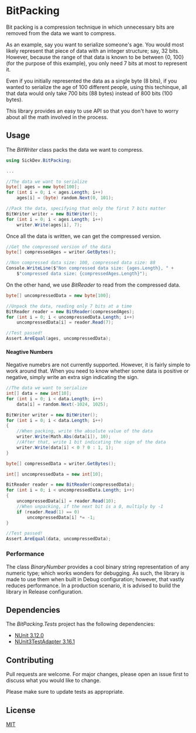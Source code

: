 # BitPacking

Bit packing is a compression technique in which unnecessary bits are removed from the data we want to compress.

As an example, say you want to serialize someone's age. You would most likely represent that piece of data with an integer structure; say, 32 bits. However, because the range of that data is known to be between {0, 100} (for the purpose of this example), you only need 7 bits at most to represent it. 

Even if you initially represented the data as a single byte (8 bits), if you wanted to serialize the age of 100 different people, using this techinque, all that data would only take 700 bits (88 bytes) instead of 800 bits (100 bytes).

This library provides an easy to use API so that you don't have to worry about all the math involved in the process.

## Usage
The *BitWriter* class packs the data we want to compress.

```csharp
using SickDev.BitPacking;

...

//The data we want to serialize
byte[] ages = new byte[100];
for (int i = 0; i < ages.Length; i++)
	ages[i] = (byte) random.Next(0, 101);

//Pack the data, specifying that only the first 7 bits matter
BitWriter writer = new BitWriter();
for (int i = 0; i < ages.Length; i++)
	writer.Write(ages[i], 7);
```

Once all the data is written, we can get the compressed version.
```csharp
//Get the compressed version of the data
byte[] compressedAges = writer.GetBytes();

//Non compressed data size: 100, compressed data size: 88
Console.WriteLine($"Non compressed data size: {ages.Length}, " +
	$"compressed data size: {compressedAges.Length}");
```

On the other hand, we use *BitReader* to read from the compressed data.
```csharp
byte[] uncompressedData = new byte[100];

//Unpack the data, reading only 7 bits at a time
BitReader reader = new BitReader(compressedAges);
for (int i = 0; i < uncompressedData.Length; i++)
	uncompressedData[i] = reader.Read(7);

//Test passed!
Assert.AreEqual(ages, uncompressedData);
```

#### Neagtive Numbers
Negative numebrs are not currently supported. However, it is fairly simple to work around that. When you need to know whether some data is positive or negative, simply write an extra sign indicating the sign.

```csharp
//The data we want to serialize
int[] data = new int[10];
for (int i = 0; i < data.Length; i++)
	data[i] = random.Next(-1024, 1025);

BitWriter writer = new BitWriter();
for (int i = 0; i < data.Length; i++)
{
	//When packing, write the absolute value of the data
	writer.Write(Math.Abs(data[i]), 10);
	//After that, write 1 bit indicating the sign of the data
	writer.Write(data[i] < 0 ? 0 : 1, 1);
}

byte[] compressedData = writer.GetBytes();

int[] uncompressedData = new int[10];

BitReader reader = new BitReader(compressedData);
for (int i = 0; i < uncompressedData.Length; i++)
{
	uncompressedData[i] = reader.Read(10);
	//When unpacking, if the next bit is a 0, multiply by -1
	if (reader.Read(1) == 0)
		uncompressedData[i] *= -1;
}

//Test passed!
Assert.AreEqual(data, uncompressedData);
```

### Performance
The class _BinaryNumber_ provides a cool binary string representation of any numeric type; which works wonders for debugging. As such, the library is made to use them when built in Debug configuration; however, that vastly reduces performance. In a production scenario, it is advised to build the library in Release configuration.

## Dependencies

The _BitPacking.Tests_ project has the following dependencies:
- [NUnit 3.12.0](https://www.nuget.org/packages/NUnit/3.12.0)
- [NUnit3TestAdapter 3.16.1](https://www.nuget.org/packages/NUnit3TestAdapter/3.16.1)

## Contributing
Pull requests are welcome. For major changes, please open an issue first to discuss what you would like to change.

Please make sure to update tests as appropriate.

## License
[MIT](/blob/master/LICENSE.md)